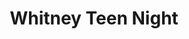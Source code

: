 ---
ee_id: '19'
site: '1'
type: '2'
url: 2004-011-whitney-teen-night
title: Whitney Teen Night
year: '2004'
display_year: '2004'
medium: Live green screen event
dims:
pitch:
ps: A karaoke set up / live video green screen was installed in the basement of the
  Whitney Museum on their free teen night. Teens were encouraged to make a music video
  while singing along to distorted midi / ring-tone versions of their favorite songs.
  Each video was available to take home for free on VHS tape.
live_url:
related:
youtube:
related_code:
imgs: whitney-teen-night-2004-011-still-6-database-ih.jpg
subheading:
download:
add_credit: Paper Rad
commission:
layout: things-i-made
---